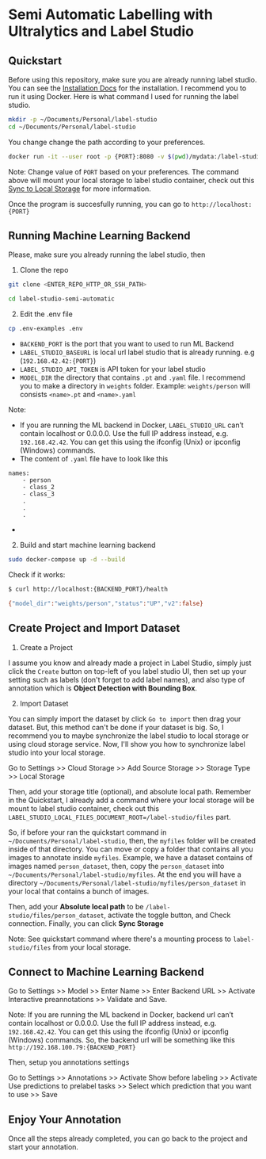 # Semi Automatic Labelling with Ultralytics and Label Studio

## Quickstart
Before using this repository, make sure you are already running label studio. You can see the [Installation Docs](https://labelstud.io/) for the installation. I recommend you to run it using Docker. Here is what command I used for running the label studio.

```bash
mkdir -p ~/Documents/Personal/label-studio
cd ~/Documents/Personal/label-studio
```
You change change the path according to your preferences.

```bash
docker run -it --user root -p {PORT}:8080 -v $(pwd)/mydata:/label-studio/data --env LABEL_STUDIO_LOCAL_FILES_SERVING_ENABLED=true --env LABEL_STUDIO_LOCAL_FILES_DOCUMENT_ROOT=/label-studio/files -v $(pwd)/myfiles:/label-studio/files heartexlabs/label-studio:latest label-studio
```

Note: Change value of `PORT` based on your preferences. The command above will mount your local storage to label studio container, check out this [Sync to Local Storage](https://labelstud.io/guide/storage#Local-storage) for more information.

Once the program is succesfully running, you can go to `http://localhost:{PORT}`

## Running Machine Learning Backend

Please, make sure you already running the label studio, then

1. Clone the repo
```bash
git clone <ENTER_REPO_HTTP_OR_SSH_PATH>

cd label-studio-semi-automatic
```

2. Edit the .env file

```bash
cp .env-examples .env
```

- `BACKEND_PORT` is the port that you want to used to run ML Backend
- `LABEL_STUDIO_BASEURL` is local url label studio that is already running. e.g (`192.168.42.42:{PORT}`)
- `LABEL_STUDIO_API_TOKEN` is API token for your label studio
- `MODEL_DIR` the directory that contains `.pt` and `.yaml` file. I recommend you to make a directory in `weights` folder. Example: `weights/person` will consists `<name>.pt` and `<name>.yaml`

Note: 
- If you are running the ML backend in Docker, `LABEL_STUDIO_URL` can’t contain localhost or 0.0.0.0. Use the full IP address instead, e.g. `192.168.42.42`. You can get this using the ifconfig (Unix) or ipconfig (Windows) commands.
- The content of `.yaml` file have to look like this
```
names:
    - person
    - class_2
    - class_3
    .
    .
    .
```
- 


2. Build and start machine learning backend

```bash
sudo docker-compose up -d --build
```

Check if it works:

```bash
$ curl http://localhost:{BACKEND_PORT}/health

{"model_dir":"weights/person","status":"UP","v2":false}
```

## Create Project and Import Dataset

1. Create a Project

I assume you know and already made a project in Label Studio, simply just click the `Create` button on top-left of you label studio UI, then set up your setting such as labels (don't forget to add label names), and also type of annotation which is **Object Detection with Bounding Box**.


2. Import Dataset

You can simply import the dataset by click `Go to import` then drag your dataset. But, this method can't be done if your dataset is big. So, I recommend you to maybe synchronize the label studio to local storage or using cloud storage service. Now, I'll show you how to synchronize label studio into your local storage.

Go to Settings >> Cloud Storage >> Add Source Storage >> Storage Type >> Local Storage

Then, add your storage title (optional), and absolute local path. Remember in the Quickstart, I already add a command where your local storage will be mount to label studio container, check out this `LABEL_STUDIO_LOCAL_FILES_DOCUMENT_ROOT=/label-studio/files` part.

So, if before your ran the quickstart command in `~/Documents/Personal/label-studio`, then, the `myfiles` folder will be created inside of that directory. You can move or copy a folder that contains all you images to annotate inside `myfiles`. Example, we have a dataset contains of images named `person_dataset`, then, copy the `person_dataset` into `~/Documents/Personal/label-studio/myfiles`. At the end you will have a directory `~/Documents/Personal/label-studio/myfiles/person_dataset` in your local that contains a bunch of images.

Then, add your **Absolute local path** to be `/label-studio/files/person_dataset`, activate the toggle button, and Check connection. Finally, you can click **Sync Storage**

Note: See quickstart command where there's a mounting process to `label-studio/files` from your local storage.


## Connect to Machine Learning Backend

Go to Settings >> Model >> Enter Name >> Enter Backend URL >> Activate Interactive preannotations >> Validate and Save.

Note: If you are running the ML backend in Docker, backend url can’t contain localhost or 0.0.0.0. Use the full IP address instead, e.g. `192.168.42.42`. You can get this using the ifconfig (Unix) or ipconfig (Windows) commands. So, the backend url will be something like this `http://192.168.100.79:{BACKEND_PORT}`

Then, setup you annotations settings

Go to Settings >> Annotations >> Activate Show before labeling >> Activate Use predictions to prelabel tasks >> Select which prediction that you want to use >> Save



## Enjoy Your Annotation

Once all the steps already completed, you can go back to the project and start your annotation. 